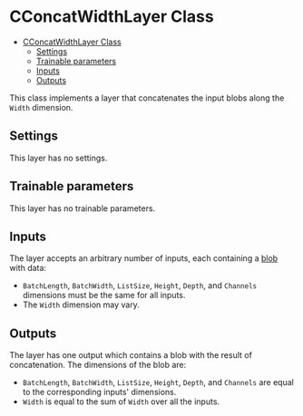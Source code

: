# CConcatWidthLayer Class

<!-- TOC -->

- [CConcatWidthLayer Class](#cconcatwidthlayer-class)
    - [Settings](#settings)
    - [Trainable parameters](#trainable-parameters)
    - [Inputs](#inputs)
    - [Outputs](#outputs)

<!-- /TOC -->

This class implements a layer that concatenates the input blobs along the `Width` dimension.

## Settings

This layer has no settings.

## Trainable parameters

This layer has no trainable parameters.

## Inputs

The layer accepts an arbitrary number of inputs, each containing a [blob](../DnnBlob.md) with data:

- `BatchLength`, `BatchWidth`, `ListSize`, `Height`, `Depth`, and `Channels` dimensions must be the same for all inputs. 
- The `Width` dimension may vary.

## Outputs

The layer has one output which contains a blob with the result of concatenation. The dimensions of the blob are:

- `BatchLength`, `BatchWidth`, `ListSize`, `Height`, `Depth`, and `Channels` are equal to the corresponding inputs' dimensions.
- `Width` is equal to the sum of `Width` over all the inputs.
